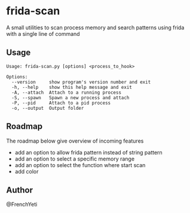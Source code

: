 # frida-scan
A small utilities to scan process memory and search patterns using frida with a single line of command


## Usage
```
Usage: frida-scan.py [options] <process_to_hook>

Options:
  --version     show program's version number and exit
  -h, --help    show this help message and exit
  -A, --attach  Attach to a running process
  -S, --spawn   Spawn a new process and attach
  -P, --pid     Attach to a pid process
  -o, --output  Output folder
```

## Roadmap
The roadmap below give overview of incoming features
- add an option to allow frida pattern instead of string pattern
- add an option to select a specific memory range
- add an option to select the function where start scan  
- add color

## Author
@FrenchYeti
